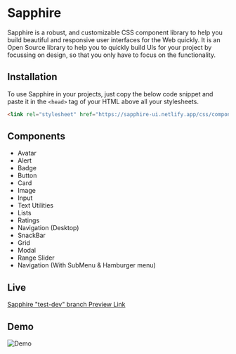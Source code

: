 # Sapphire

Sapphire is a robust, and customizable CSS component library to help you build beautiful and responsive user interfaces for the Web quickly. It is an Open Source library to help you to quickly build UIs for your project by focussing on design, so that you only have to focus on the functionality.

## Installation

To use Sapphire in your projects, just copy the below code snippet and paste it in the `<head>` tag of your HTML above all your stylesheets.

```html
<link rel="stylesheet" href="https://sapphire-ui.netlify.app/css/components.css">
```

## Components

- Avatar
- Alert
- Badge
- Button
- Card
- Image
- Input
- Text Utilities
- Lists
- Ratings
- Navigation (Desktop)
- SnackBar
- Grid
- Modal
- Range Slider
- Navigation (With SubMenu & Hamburger menu)

## Live
[Sapphire "test-dev" branch Preview Link](https://temp-dev--sapphire-ui.netlify.app/)

## Demo
![Demo](https://github.com/Devansu-Yadav/Sapphire/blob/embedBranch/assets/Sapphire-updated-demo-video.gif)
